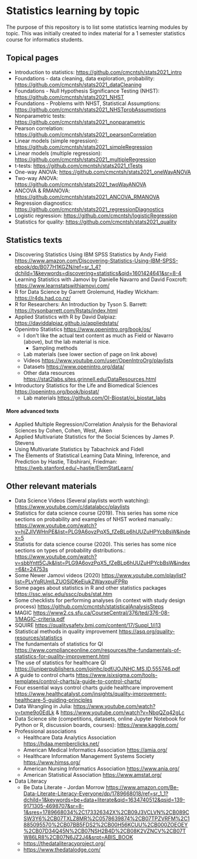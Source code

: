 # Statistics learning by topic

The purpose of this repository is to list some statistics learning modules by topic. This was initially created to index material for a 1 semester statistics course for informatics students.

## Topical pages

* Introduction to statistics: https://github.com/cmcntsh/stats2021_intro
* Foundations - data cleaning, data exploration, probability: https://github.com/cmcntsh/stats2021_dataCleaning
* Foundations - Null Hypothesis Significance Testing (NHST): https://github.com/cmcntsh/stats2021_NHST
* Foundations - Problems with NHST, Statistical Assumptions: https://github.com/cmcntsh/stats2021_NHSTprobAssumptions
* Nonparametric tests: https://github.com/cmcntsh/stats2021_nonparametric
* Pearson correlation: https://github.com/cmcntsh/stats2021_pearsonCorrelation
* Linear models (simple regression): https://github.com/cmcntsh/stats2021_simpleRegression
* Linear models (multiple regression): https://github.com/cmcntsh/stats2021_multipleRegression
* t-tests: https://github.com/cmcntsh/stats2021_tTests
* One-way ANOVA: https://github.com/cmcntsh/stats2021_oneWayANOVA
* Two-way ANOVA: https://github.com/cmcntsh/stats2021_twoWayANOVA
* ANCOVA & RMANOVA: https://github.com/cmcntsh/stats2021_ANCOVA_RMANOVA
* Regression diagnostics: https://github.com/cmcntsh/stats2021_regressionDiagnostics
* Logistic regression: https://github.com/cmcntsh/logisticRegression
* Statistics for quality: https://github.com/cmcntsh/stats2021_quality

## Statistics texts

* Discovering Statistics Using IBM SPSS Statistics by Andy Field: https://www.amazon.com/Discovering-Statistics-Using-IBM-SPSS-ebook/dp/B077H1KGZN/ref=sr_1_4?dchild=1&keywords=discovering+statistics&qid=1601424641&sr=8-4
* Learning Statistics with Jamovi by Danielle Navarro and David Foxcroft: https://www.learnstatswithjamovi.com/
* R for Data Science by Garrett Grolemund, Hadley Wickham: https://r4ds.had.co.nz/
* R for Researchers: An Introduction by Tyson S. Barrett: https://tysonbarrett.com/Rstats/index.html
* Applied Statistics with R by David Dalpiaz: https://daviddalpiaz.github.io/appliedstats/
* Openintro Statistics https://www.openintro.org/book/os/
  * I don't like the actual text content as much as Field or Navarro (above), but the lab material is nice.
    * Sampling methods
  * Lab materials (see lower section of page on link above)
  * Videos https://www.youtube.com/user/OpenIntroOrg/playlists
  * Datasets https://www.openintro.org/data/
  * Other data resources https://stat2labs.sites.grinnell.edu/DataResources.html
* Introductory Statistics for the Life and Biomedical Sciences https://openintro.org/book/biostat/
  * Lab materials https://github.com/OI-Biostat/oi_biostat_labs

#### More advanced texts

* Applied Multiple Regression/Correlation Analysis for the Behavioral Sciences by Cohen, Cohen, West, Aiken
* Applied Multivariate Statistics for the Social Sciences by James P. Stevens
* Using Multivariate Statistics by Tabachnick and Fidell
* The Elements of Statistical Learning Data Mining, Inference, and Prediction by Hastie, Tibshirani, Friedman: https://web.stanford.edu/~hastie/ElemStatLearn/

## Other relevant materials

* Data Science Videos (Several playlists worth watching): https://www.youtube.com/c/datalabcc/playlists
* Statistics for data science course (2019). This series has some nice sections on probability and examples of NHST worked manually.: https://www.youtube.com/watch?v=hjZJIVWHnPE&list=PLG9A6ovzPqX5_fZeBLp6hUUZuHPYcbBsW&index=5
* Statistis for data science course (2020). This series has some nice sections on types of probability distributions.: https://www.youtube.com/watch?v=sbbYntt5CJk&list=PLG9A6ovzPqX5_fZeBLp6hUUZuHPYcbBsW&index=6&t=24753s
* Some Newer Jamovi videos (2020) https://www.youtube.com/playlist?list=PLvYqRUmlLZUOSjDKeEiukZWayxpuiFPRp
* Some pages about statistics in R and other statistics packages https://ssc.wisc.edu/sscc/pubs/stat.htm
* Some checklists for performing analyses (in context with study design process) https://github.com/cmcntsh/statisticalAnalysisSteps
* MAGIC https://www2.cs.sfu.ca/CourseCentral/376/ted/376-08-1/MAGIC-criteria.pdf
* SQUIRE https://qualitysafety.bmj.com/content/17/Suppl_1/i13
* Statistical methods in quality improvement https://asq.org/quality-resources/statistics
* The fundamentals of statistics for QI https://www.complianceonline.com/resources/the-fundamentals-of-statistics-for-quality-improvement.html
* The use of statistics for healthcare QI https://juniperpublishers.com/jojnhc/pdf/JOJNHC.MS.ID.555746.pdf
* A guide to control charts https://www.isixsigma.com/tools-templates/control-charts/a-guide-to-control-charts/
* Four essential ways control charts guide healthcare improvement https://www.healthcatalyst.com/insights/quality-improvement-healthcare-5-guiding-principles
* Data Wrangling in Julia: https://www.youtube.com/watch?v=txme9o0EdLk & https://www.youtube.com/watch?v=NbqQZq42gLc
* Data Science site (competitions, datasets, online Jupyter Notebook for Python or R, discussion boards, courses): https://www.kaggle.com/
* Professional associations
  * Healthcare Data Analytics Association https://hdaa.memberclicks.net/
  * American Medical Informatics Association https://amia.org/
  * Healthcare Information Management Systems Society https://www.himss.org/
  * American Nursing Informatics Association https://www.ania.org/
  * American Statistical Association https://www.amstat.org/
* Data Literacy
  * Be Data Literate - Jordan Morrow https://www.amazon.com/Be-Data-Literate-Literacy-Everyone/dp/1789668018/ref=sr_1_1?dchild=1&keywords=be+data+literate&qid=1634740512&qsid=139-9171305-4698707&sr=8-1&sres=1789668034%2C173326342X%2CB09J3VCLVN%2CB089CSW3Y6%2CB07TXLZ8MR%2C0578639874%2CB07TPZVRFM%2C1885095570%2CB07BB5FDS2%2CB00H56KCUU%2CB000ZOEOEY%2CB07D34Q45N%2CB07NSH2B4D%2CB08K2VZNCV%2CB07TW86LR8%2CB07N6JZ2J4&srpt=ABIS_BOOK
  * https://thedataliteracyproject.org/
  * https://www.thedatalodge.com/
